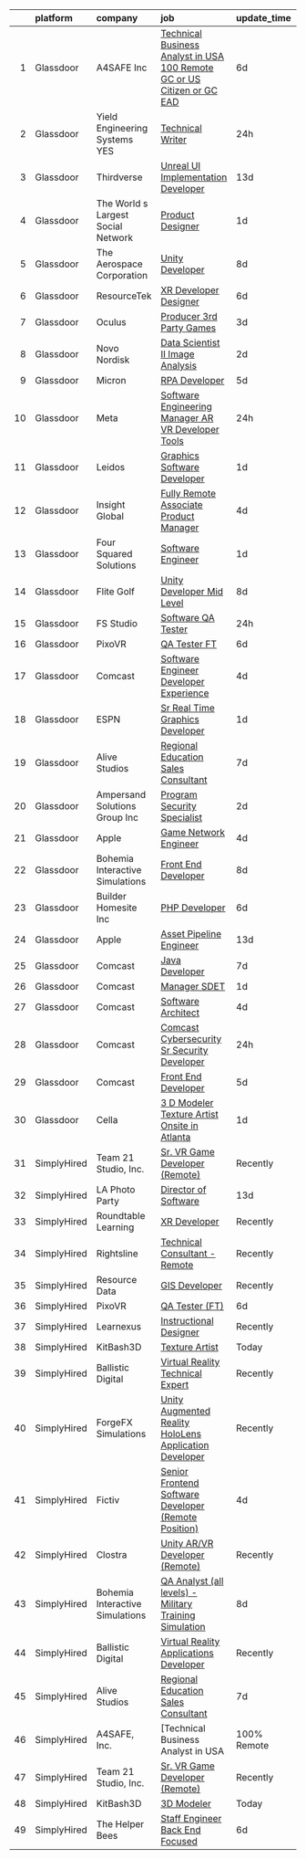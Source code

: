 

|    | platform    | company                            | job                                                                                                                                                                                                                                                                                                                                                                                                                                                                                                                                                                                                                                                                                                                                                                                                                                                                                                                                                                                                                                                                                                                                                                                                                                                                                                                                                                                                                                                                                                                                                                                             | update_time   | location          |
|---:|:------------|:-----------------------------------|:------------------------------------------------------------------------------------------------------------------------------------------------------------------------------------------------------------------------------------------------------------------------------------------------------------------------------------------------------------------------------------------------------------------------------------------------------------------------------------------------------------------------------------------------------------------------------------------------------------------------------------------------------------------------------------------------------------------------------------------------------------------------------------------------------------------------------------------------------------------------------------------------------------------------------------------------------------------------------------------------------------------------------------------------------------------------------------------------------------------------------------------------------------------------------------------------------------------------------------------------------------------------------------------------------------------------------------------------------------------------------------------------------------------------------------------------------------------------------------------------------------------------------------------------------------------------------------------------|:--------------|:------------------|
|  1 | Glassdoor   | A4SAFE  Inc                        | [Technical Business Analyst in USA  100  Remote   GC or US Citizen or GC EAD](https://www.glassdoor.com/partner/jobListing.htm?pos=107&ao=1110586&s=58&guid=000001823e6ba211a7464735bb23bc4c&src=GD_JOB_AD&t=SR&vt=w&ea=1&cs=1_68f7ce62&cb=1658904617907&jobListingId=1008017367804&cpc=FB7E4A1762AE5BEC&jrtk=3-0-1g8v6n8ieklve801-1g8v6n8ivi3ba800-4e729734204b6929--6NYlbfkN0Bzkuy17zoNwKMVjyusHhR7JNYo3SmelKzW8jp1Pa4Tk0S1mKZ-8FqdwqqGS5QzOSmhHWc95M_u__2mHa1wEqPq6uyFGQ2tA70JR41NEDhxdp4vo29-oZjl3DtDidIlmjefDTGDaHjY37ZOjWM5d30Ov0BLUL7i7906JPhEPHnMAkIERW1iyXZ5_1qtk24qwO4gYSyU91cw4wCuq1NZWUU6n7yTApL4v53dQqa38VQTFibPNyKqPR22M52w2VyV2TcNu3uxhpVEm8Z9za5J_PU_wyqwOm-gCrp0jswkfLTxYoTG3TDb0mOFF0D7zHr2aPi78NrLAUAQFfqrcecyo27MyS7jddw1M1ePMH9pUUIieMCKYTnRmgL5fSZGe76w_MtkmaefbBdF2fAdzR-ekoALR6bb5pfO2B4MnDjjn56U2zHnSOvRjaXplfVIUEEGGgZpG5bv9DDKT8zhTdshWyYKNwMRjrcATMzk83FJym5XqyrARqqmQG6amMuOjsUcOi6n0_AxQUkFi4UNZCRdrQvrI1XVFgTZjNb174EBTrsPv1Yxwi4MscV02bqanTEAWqE%3D)                                                                                                                                                                                                                                                                                                                                                                                                                                                                                                                                                                                                            | 6d            | Remote            |
|  2 | Glassdoor   | Yield Engineering Systems  YES     | [Technical Writer](https://www.glassdoor.com/partner/jobListing.htm?pos=109&ao=1110586&s=58&guid=000001823e6ba211a7464735bb23bc4c&src=GD_JOB_AD&t=SR&vt=w&ea=1&cs=1_044dcd7d&cb=1658904617907&jobListingId=1008030892162&cpc=723ADC3DFE402989&jrtk=3-0-1g8v6n8ieklve801-1g8v6n8ivi3ba800-a55e992267a9518d--6NYlbfkN0BVP5m4HQPSNcMee-G5E3rxxejvMUiv_ikgeK7aBOuyzTZqSy5xc_KTWU8kkp9btSujrhf6kI4FvM_sf4oxt4uUtKXaEUx5qiG8Tcr4IQso_Ea3WtytBnAk9nn0wzolXkRm1hFL39UWxkdj03argBEknToSx1QUBEnEBXgE2aV7C553rPMCWqEHP99lE2j5WvFeWeT2OUXvJcO2-atlo7bbbMpnijjp1kCzr2QZk6HpqrzFlnJgN0eOCP7tS_Z9qSqPdbHhVs4PNNSZmO7vR1NxK6zc93BUzD2n_tZtbBmd2V9GCxl7wESLbEz00wtaHGbHyArGl0zGSMIUsgKzqsGF5TMcGlIX2gRQMocwebTZpeRWfZNPUMsSbJ6eB1qwG-Qya-HQq6uGXGuYLcx7cOw8X5c0TZstKrgu02ylqCNwJSKaq4CtpiEZG5nKCI2Nl82uRWa5INfLY8N36otURwEyS1J3FVSlp0jomoroOvuUwmiiMBIwKXKz554Fnl5GqPvwq8B5Ry37cw%3D%3D)                                                                                                                                                                                                                                                                                                                                                                                                                                                                                                                                                                                                                                                                                                                         | 24h           | Valencia, CA      |
|  3 | Glassdoor   | Thirdverse                         | [Unreal UI Implementation Developer](https://www.glassdoor.com/partner/jobListing.htm?pos=124&ao=1136043&s=58&guid=000001823e6ba211a7464735bb23bc4c&src=GD_JOB_AD&t=SR&vt=w&ea=1&cs=1_4f54a7d5&cb=1658904617908&jobListingId=1008003638061&jrtk=3-0-1g8v6n8ieklve801-1g8v6n8ivi3ba800-2670377ed1bb73d7-)                                                                                                                                                                                                                                                                                                                                                                                                                                                                                                                                                                                                                                                                                                                                                                                                                                                                                                                                                                                                                                                                                                                                                                                                                                                                                        | 13d           | Remote            |
|  4 | Glassdoor   | The World s Largest Social Network | [Product Designer](https://www.glassdoor.com/partner/jobListing.htm?pos=119&ao=1110586&s=58&guid=000001823e6ba211a7464735bb23bc4c&src=GD_JOB_AD&t=SR&vt=w&ea=1&cs=1_3a527022&cb=1658904617908&jobListingId=1008029344286&cpc=9908D8D4413DBB8A&jrtk=3-0-1g8v6n8ieklve801-1g8v6n8ivi3ba800-9038949e2b442817--6NYlbfkN0DSgjPPcnEdvoK3uuxfISLALE6pB1FR7YSHOr_tSg5_QGIhoz_2VqUepdcKLBLI_zT0NNf9qMDHy8U3JDrQpA59ZuLrOf4dCOabAlPdJThbn0idJRgoi3nAMvGzuK-IiTumMQNc6q0RpHt-2PUkvL5rFLaB3SvVYMJY5UWoLVAIzs_H03jbNn143n5WzvI_RS-Tki3T8AIUyIoYiL7mLymvwhmfOQtxjHFJGfW9-LYpPzLBFdctzAcoknPU9C0pJEo9qOBx63peroZWQAiKV-JB0uekhqioupAodtx-sXGJVZgZKwz1d83w8dOd16iPCsWjQsSPieHRQwBMu83otI8lbsJR5IFZO441lhCpPpD-go379Sl1YOTyAH9Gye0V5KDJmv5jPpBOmCwR4dYefNYpb22XChbsIwHacbEYob48X6j5onW2GJTxd2cmeSVXQ4YgaCfpLNGZbVg-ZrftBi1OI2BzqyPWpsfAgrs8i1F1_wewYCDurMpbITX9Qp6HAc6Xl1GRUZH9K3_RS9SJeLPA0ex0kUSE9mds-cxkHCOkFYtTNvv4deE2fVl0daUj66y8WqZbdCYY9A%3D%3D)                                                                                                                                                                                                                                                                                                                                                                                                                                                                                                                                                                                                                                                         | 1d            | New York, NY      |
|  5 | Glassdoor   | The Aerospace Corporation          | [Unity Developer](https://www.glassdoor.com/partner/jobListing.htm?pos=125&ao=1136043&s=58&guid=000001823e6ba211a7464735bb23bc4c&src=GD_JOB_AD&t=SR&vt=w&cs=1_bff942ac&cb=1658904617908&jobListingId=1008012132764&jrtk=3-0-1g8v6n8ieklve801-1g8v6n8ivi3ba800-fef2804917813571-)                                                                                                                                                                                                                                                                                                                                                                                                                                                                                                                                                                                                                                                                                                                                                                                                                                                                                                                                                                                                                                                                                                                                                                                                                                                                                                                | 8d            | El Segundo, CA    |
|  6 | Glassdoor   | ResourceTek                        | [XR Developer   Designer](https://www.glassdoor.com/partner/jobListing.htm?pos=101&ao=1110586&s=58&guid=000001823e6ba211a7464735bb23bc4c&src=GD_JOB_AD&t=SR&vt=w&ea=1&cs=1_d7962672&cb=1658904617906&jobListingId=1008017207404&cpc=7F406056C5176881&jrtk=3-0-1g8v6n8ieklve801-1g8v6n8ivi3ba800-f7b3efe525c6617d--6NYlbfkN0DAUWiHVvTL3qSwCPlAGxP_Kyyv6-P4DkM9fZj4wgGgrfYHW_oRckNsoyvUy_uCFBSoPxp1nCH8LBaf6tK3UlHO7AZHdxgfx3jVabpGN4JU3LsS78e-lR5GFvz0e0ny9XHEZaY3p2T9WnEJ045KYs3Qi4TPRhLpGOgsTtw_LxjYSRai9c_yujeOa6BaprmpFwtxC10JSP2enpCME55SmZaN9pL_aLjrF4yNYWOMj36dX3URbMRbL9XNzm7REPTk5JoBSBN_ZM2N6Hy9rJ8fSTzDt1FWa7qSqshSVuSLFwprkpxk2SRlozdiSF8ujXmbsvLcXKsI_drTgxId0SeDC2b8SSzCbWQWdrnKNcm_9Wi9IhTTJz1v2CSypZWzRoPpDltc0BhJQR0ayWIVEZbY069pviuHQDlNBtkm-6xyxkXRrAJgV6r8iPCxzdz5wcOkQ2IuMuWkDyjCOROyL7obWkz-9cKgS_93YrdZqxgsEinxlqs49TjS_C7_RVOyDeoYTrsRJZJreVgVnQ%3D%3D)                                                                                                                                                                                                                                                                                                                                                                                                                                                                                                                                                                                                                                                                                                                  | 6d            | Nashville, TN     |
|  7 | Glassdoor   | Oculus                             | [Producer   3rd Party Games](https://www.glassdoor.com/partner/jobListing.htm?pos=130&ao=1136043&s=58&guid=000001823e6ba211a7464735bb23bc4c&src=GD_JOB_AD&t=SR&vt=w&cs=1_f3e6022d&cb=1658904617908&jobListingId=1008024922266&jrtk=3-0-1g8v6n8ieklve801-1g8v6n8ivi3ba800-ce8d9ada2843abef-)                                                                                                                                                                                                                                                                                                                                                                                                                                                                                                                                                                                                                                                                                                                                                                                                                                                                                                                                                                                                                                                                                                                                                                                                                                                                                                     | 3d            | Burlingame, CA    |
|  8 | Glassdoor   | Novo Nordisk                       | [Data Scientist II   Image Analysis](https://www.glassdoor.com/partner/jobListing.htm?pos=106&ao=1110586&s=58&guid=000001823e6ba211a7464735bb23bc4c&src=GD_JOB_AD&t=SR&vt=w&cs=1_51426ff9&cb=1658904617907&jobListingId=1008025429265&cpc=71532419B2302243&jrtk=3-0-1g8v6n8ieklve801-1g8v6n8ivi3ba800-5f91656e5ecc84ea--6NYlbfkN0CwTb2KBSy5XqLXEHj5_mYBmDWKOk7XTvk_LICJOppi7cB4B2F4ZeEB2sl2BCaugXa4GCU8ZDSFPZW3jrzfv3yv7NCyNho3MSNlTYDjKAxqyFNClr9Q0FcEL5n7F35DIvLjTUgW-vfma-ZByFgcFC6SfSTj09TAHXPnSOhKVW04NNSQ8NKPTwZ0gigd2LaCWrSXHEseVD63_8A8Llo6bUS1bRIea87wuDf_-gDkABbXmHjAusL7uCZ-qGeo3o4b89K9NfxBdbM1vtAqqjMcLH9gtQJqO6vzYgXwblmjl_-_ry0JnQvRNuJGAj9TpIDgUD3oPOgWwx8mSI3Of_lq6H-wdKvkVVL7oKffPC9QD0mX4-RYIbd9yAdeIZS0xnmZhoxDvWt9F2tQhSCcpCkosyKgRCm-DFojGb1JtheF90Be2loRZR4Z3_ZiY27vt_D0c64K7ty7j3jFrZlpPJ09LSnRH8DZNC11LzsGlrqBxgd3mgaJ1fvAHV1-9JVX6oGmvLo99NK0LJ6SLejNf2XJVwkl55ig7p6-46CDQDpa7siKRtrhnlVnltFQBcWRsKXoAlKwsMl6SQKgN7eUN8lGbHoymNRLvQnbBvmkIFIE7gdxJCDInrMzi2cKB0DyGUA8Kj9cmH6KJEj5Y_S2zBPCrAu4rC2iIrZzZqEjZIohuhRZ_mJn_prrpTi8)                                                                                                                                                                                                                                                                                                                                                                                                                                                                                                                                        | 2d            | Lexington, MA     |
|  9 | Glassdoor   | Micron                             | [RPA Developer](https://www.glassdoor.com/partner/jobListing.htm?pos=121&ao=1136043&s=58&guid=000001823e6ba211a7464735bb23bc4c&src=GD_JOB_AD&t=SR&vt=w&cs=1_d9dc796e&cb=1658904617908&jobListingId=1008019764043&jrtk=3-0-1g8v6n8ieklve801-1g8v6n8ivi3ba800-ac6a988d16536d0d-)                                                                                                                                                                                                                                                                                                                                                                                                                                                                                                                                                                                                                                                                                                                                                                                                                                                                                                                                                                                                                                                                                                                                                                                                                                                                                                                  | 5d            | Boise, ID         |
| 10 | Glassdoor   | Meta                               | [Software Engineering Manager  AR VR   Developer Tools](https://www.glassdoor.com/partner/jobListing.htm?pos=129&ao=1136043&s=58&guid=000001823e6ba211a7464735bb23bc4c&src=GD_JOB_AD&t=SR&vt=w&cs=1_01f5c370&cb=1658904617908&jobListingId=1008031636485&jrtk=3-0-1g8v6n8ieklve801-1g8v6n8ivi3ba800-efa4301c47652576-)                                                                                                                                                                                                                                                                                                                                                                                                                                                                                                                                                                                                                                                                                                                                                                                                                                                                                                                                                                                                                                                                                                                                                                                                                                                                          | 24h           | Remote            |
| 11 | Glassdoor   | Leidos                             | [Graphics Software Developer](https://www.glassdoor.com/partner/jobListing.htm?pos=103&ao=1110586&s=58&guid=000001823e6ba211a7464735bb23bc4c&src=GD_JOB_AD&t=SR&vt=w&cs=1_9e117f4b&cb=1658904617906&jobListingId=1008027833913&cpc=9FE5D8D7282D4400&jrtk=3-0-1g8v6n8ieklve801-1g8v6n8ivi3ba800-48feed5ef6027a99--6NYlbfkN0CZUO70VSdYKA8PR3jfrSh5ljhqJhfDt0PzQCMubt8cRihWbmqO_-Ccw6DGinMZCyK9iFGF2m3zQXYSVf3gj5u22JEE2fhBMmrn5Farml-K2TjGaiCGyM5ixBpuQ3sT9Ft9XVUQjS6XlIheo2Etwxsz0_Kx1THjwjCAp6ii9gKe--CJZ8NTA76FI-yRAcOQJDKzzAeM_p7dSfq_6Ka7coaXmrbDJpqd-BH8PP0hvnb_7in9yH8LZ6oSjzs1IgX5O3Kbk_LhLs-QKffHXpPNpKxEf5R5Dz8bLHrN_kBqmndtx8Y2DswpxwnS7Fe8y0NaXLg7y7-vatiCtebzFWSuwyycLLCKpGE5zEKklu2dqkS0v4Q06OhDJ9LPWMju5nDasp1tzdpBlBKuckRUmHPKDGGw-E7WK0X81S1CA7OuPlQwMKXW0tigKGZyTJ5C62CCZDZmKYI-fcfeBogKlo9OztMvQHT13VUIdm80pC9Gy_G1YFnMkIpzY6KBtE1dUEl48GYkSIevXZUuhIYAiwD0lxR1CFCesq3X6IdNBFMXgakrmcmeCmSxNwyozA859nfhQGsblRq2R5XoSOQEy0dQBZZZGBx5ie6erGKxvEpj_Fgr-Om2r_wdpfj4)                                                                                                                                                                                                                                                                                                                                                                                                                                                                                                                                                                                                               | 1d            | Bethesda, MD      |
| 12 | Glassdoor   | Insight Global                     | [Fully Remote Associate Product Manager](https://www.glassdoor.com/partner/jobListing.htm?pos=118&ao=1110586&s=58&guid=000001823e6ba211a7464735bb23bc4c&src=GD_JOB_AD&t=SR&vt=w&ea=1&cs=1_e5a532ac&cb=1658904617908&jobListingId=1008023392156&cpc=8795CF9063CD573D&jrtk=3-0-1g8v6n8ieklve801-1g8v6n8ivi3ba800-7355886ae8b88959--6NYlbfkN0BKkHZu3wF05EeDimN_p6sYpKCMArvwa95YdH7UpkaBCobj99dZAfyuOw_pJhN_7TGQYR325BNPyDYsZBdNgOrXFSvqNRxKerAgAsxKE4CFWWKq_MXcrGD-M52KSz8AN-LdRWXmhADy1WUaQFA0eg_V-8GS9eWJ0Be_s4QnEch14VedCZ4mRCOjVA0jWHIe6T2L4QqC70jiudbRwGzv6JbLwHegZKjofyhy_RDWCuCAMtoOXS8Q2Gexb4Ol5ueuuZOH8ZF1PlC2xiVbFb_r2lqa2T-dOxQtbAp9hb_Dvn-nkckH-_XI0sbHDqE0_cuB_UySJCeroibC55Dq6w4I35KRZQFUSJETdCUQWd63ZFj0Yu-bZxmSgs_8tZKm-nmb20oqy4N_vwgPD7n4q0emB8DxUsxOfjzaNFfnl5Bm15NITZmsHyLeUhjJ8zR05VcPVoxBKaSUrMGS8jvyBPQBfBeiKaGgUjxHbdOOrtoUYKm4Pt2PwkQ5ajCTR0jL_gg_hGEs2op3vRBTXYw14pZbTmjomnri7R-7-WY%3D)                                                                                                                                                                                                                                                                                                                                                                                                                                                                                                                                                                                                                                                                                 | 4d            | Remote            |
| 13 | Glassdoor   | Four Squared Solutions             | [Software Engineer](https://www.glassdoor.com/partner/jobListing.htm?pos=123&ao=1136043&s=58&guid=000001823e6ba211a7464735bb23bc4c&src=GD_JOB_AD&t=SR&vt=w&ea=1&cs=1_f7613267&cb=1658904617908&jobListingId=1008027938994&jrtk=3-0-1g8v6n8ieklve801-1g8v6n8ivi3ba800-9b9524deac8cfb38-)                                                                                                                                                                                                                                                                                                                                                                                                                                                                                                                                                                                                                                                                                                                                                                                                                                                                                                                                                                                                                                                                                                                                                                                                                                                                                                         | 1d            | Orlando, FL       |
| 14 | Glassdoor   | Flite Golf                         | [Unity Developer   Mid Level](https://www.glassdoor.com/partner/jobListing.htm?pos=104&ao=1110586&s=58&guid=000001823e6ba211a7464735bb23bc4c&src=GD_JOB_AD&t=SR&vt=w&ea=1&cs=1_c2550a5e&cb=1658904617906&jobListingId=1008012200941&cpc=6945AE2F4B03E059&jrtk=3-0-1g8v6n8ieklve801-1g8v6n8ivi3ba800-2ed91eb2bff1af8a--6NYlbfkN0D_KRozbKJx95I3LRYgbj09bqBDFeyQG4s8tCOB31p2DFF3XWjUbq1KyFIz2p5qTCcJE-tfDGeItgF3YqsHxqmWmv_fe83BmlIU0WgDu5uJxBbYiuDddGZhBDpUzgYV_vmtzXvB08EMIDWI2OXG29cWyCnCkApuGpnUrcgpkVhp-EePomp4q814zikpbXCgdd3Yt6Lq1kphwh9jwqQCTKKB0coG-o1S26hn6AK51W3_DO_hFMaXqN6EhsaB6iHhRiwGI7uRO-omid8YMiFl7XsEFdfVPiGRswdm5YFdDb95lyqyyX2ER-IZa-lRi5LV3F_t9pUhc8zHx-LY9nU4_pvOuu--YAHIwCsExWCKf58i7QAWpqVO3LPmQz05F-_wMO6cXgxa-FacUULacVURAf5B5YJ-1_k0wV5k6h5asMF0UbePz3havsUW7IU4WdhFO3HKb7nqZbvOOr799Xbe7ay1n2MQspBZ_Wr8y4TpxPhrVFevqVbka1FhCbtlTWBnSIw3LTVVgp0Zcg%3D%3D)                                                                                                                                                                                                                                                                                                                                                                                                                                                                                                                                                                                                                                                                                                              | 8d            | Dallas, TX        |
| 15 | Glassdoor   | FS Studio                          | [Software QA Tester](https://www.glassdoor.com/partner/jobListing.htm?pos=122&ao=1136043&s=58&guid=000001823e6ba211a7464735bb23bc4c&src=GD_JOB_AD&t=SR&vt=w&cs=1_c886539c&cb=1658904617908&jobListingId=1008032260231&jrtk=3-0-1g8v6n8ieklve801-1g8v6n8ivi3ba800-6b42f56fa9a2d565-)                                                                                                                                                                                                                                                                                                                                                                                                                                                                                                                                                                                                                                                                                                                                                                                                                                                                                                                                                                                                                                                                                                                                                                                                                                                                                                             | 24h           | Remote            |
| 16 | Glassdoor   | PixoVR                             | [QA Tester  FT ](https://www.glassdoor.com/partner/jobListing.htm?pos=128&ao=1136043&s=58&guid=000001823e6ba211a7464735bb23bc4c&src=GD_JOB_AD&t=SR&vt=w&ea=1&cs=1_8dc5045a&cb=1658904617908&jobListingId=1008017269943&jrtk=3-0-1g8v6n8ieklve801-1g8v6n8ivi3ba800-5dcf3cc7dc0a290a-)                                                                                                                                                                                                                                                                                                                                                                                                                                                                                                                                                                                                                                                                                                                                                                                                                                                                                                                                                                                                                                                                                                                                                                                                                                                                                                            | 6d            | Remote            |
| 17 | Glassdoor   | Comcast                            | [Software Engineer  Developer Experience](https://www.glassdoor.com/partner/jobListing.htm?pos=110&ao=1110586&s=58&guid=000001823e6ba211a7464735bb23bc4c&src=GD_JOB_AD&t=SR&vt=w&cs=1_a71b31ff&cb=1658904617907&jobListingId=1008023759915&cpc=9C938E8DE9AD6C02&jrtk=3-0-1g8v6n8ieklve801-1g8v6n8ivi3ba800-3013c8a9f8c713ba--6NYlbfkN0Cj-KmZPsf9w80C8b1WzNVrlanjD2SXJjxuCbUWHsXPZlTAgGmdtIUzoKTi6fK6WvbHB9JW7aa5SmCmiECHI8q_bJIYXmStdBQAI3nupbhNBBQsitxUtLp0FPxIdZZocWDjm2TAIRb2CH07RnKtHPeSmIDV19LM-qS_ys6swUh7Lo-jDsH5D4xA8tGcE_lrEencusaJi8yIPyKk6kK1WhhVdjGp0hmxDSJHniKlszfGIX8ZstIVhAo-D9JEdssPD6DxgUJ1fr6oSKDghj1qgCG8r3rGKErpE0EHfMccfstQwz3oQsM9UW2dMVDaCGyYK7n6wetwVwGkTGSQG8BApLovmO7Hr3-VcpSU5AUG9PfFtTjScX-zjAJoSd3vgDY9fVz5Yz3NSPQUptTydIi7svw5YX3KdbyPJdQ3kO63s_F2utTOpJgtV7j7r_Kqq8dfHJ_31g8E6ISwT8CW8Q-Px_Shy_KtevQvcd6XkHY1RgtKmS3m6JXxOEmTTs7G8Ag70FsZuBWsFgmmWHDtZVH-txtxjR8GE6ADKjoDWCeZFJKHClZ_4UmTN1y-1wMZV_sYasX-_rUPe5kR9eLGdZSzAdOsX7AYu0MwIsB_vSlNIIb-0KCFnMgOjP-O_juWcAw7jUEkqnGGOWfDCAQ6TMLgMVsi-Yf6lkH8Je573zKGimK1WcdWt6nS3i4_Knlx1YRbfRIPQQbwqlGxKcdGaBEchDhmmn4gPxIhnIDYUZicIg_4p5LyRE4ew73LHclydhrTV_xKdtrD1ruDYBXlt0sbqfVm3pL3LWGNSMT1WLw4PsWhRnIwgJb8s87lEzEtqLHSMjLP34jVBcKGpyWtrpRp3yQ49zMBkBCBgeur44T5wUkf6piE7Rd44zPKwiF9mZzQBD0jhdktfcxqPihVSUK7gn3wbs1bSUYDBYFpLi517oOMHn8WtrAFa_n8RE-zq_KnK4q48ke3dqXsjFQ6vhDpotiYfxbkvUzKoc18EIOZsHRwN7Gzln7-XR6FkKUutTFI8mNGU6OrnNO7p78g-J2UNomOI8EpZ_Dv-tvgdQDeh6_NwUnipMgfnEfbgKurblvuXqjsssNYzxKPrjE9DUfWIs_KHmQm3j0PoO6Bt6D_ZglsMK_1ufugfxC2DgmFVNYRJh8FUgpviD5e2hkjJDcXljjkrqYDkLsh3lU%3D)                     | 4d            | Philadelphia, PA  |
| 18 | Glassdoor   | ESPN                               | [Sr  Real Time Graphics Developer](https://www.glassdoor.com/partner/jobListing.htm?pos=105&ao=1110586&s=58&guid=000001823e6ba211a7464735bb23bc4c&src=GD_JOB_AD&t=SR&vt=w&cs=1_7776d729&cb=1658904617906&jobListingId=1008027271094&cpc=AA718BBA0476CE1A&jrtk=3-0-1g8v6n8ieklve801-1g8v6n8ivi3ba800-33ee9033fe6b9526--6NYlbfkN0DAFTyt7pbDCC2JPO79CSdi1dIb81yjczP5qsKcZIxgiYm3-7g-689Ur9xqU8QiYHUG3ivQ7RhdqjDryKMHbcAlW7GchlM_3KD4RsxdB2uITc4R5X5S5HC9zPOcolif26P6aIh50vf_xuol2WlEcyJdPbf_yeldLlZgFVX_gBTYBvmzpdumw0AVvpRuIzd-qZxJB6zFadqam3caNHUzscbsZKFpZWVCq7NofgaKnUlIx-9OGaRGrffuBbQ4U7wlV-hau8H2TIxJuvloMVLA4lBUCYoFxZsCDFcMYv0RTYFnEBEOnnqwQNWVdGuIiFQq1ahSTwAPenMMl9lCafoJixB2qFKZdRaEZ44wS_gjsS6YE1R5sy6BZDN2TY6lzA1do2P31HWNd_9iiKVXrgMfEF5VvNr_WTwxbGneHEq_4chd8813vH4K0C9C-wVHHAEG-ek%3D)                                                                                                                                                                                                                                                                                                                                                                                                                                                                                                                                                                                                                                                                                                                                                                                            | 1d            | Bristol, CT       |
| 19 | Glassdoor   | Alive Studios                      | [Regional Education Sales Consultant](https://www.glassdoor.com/partner/jobListing.htm?pos=120&ao=1136043&s=58&guid=000001823e6ba211a7464735bb23bc4c&src=GD_JOB_AD&t=SR&vt=w&ea=1&cs=1_fad57314&cb=1658904617908&jobListingId=1008014588070&jrtk=3-0-1g8v6n8ieklve801-1g8v6n8ivi3ba800-2b23c486076bb8f5-)                                                                                                                                                                                                                                                                                                                                                                                                                                                                                                                                                                                                                                                                                                                                                                                                                                                                                                                                                                                                                                                                                                                                                                                                                                                                                       | 7d            | Remote            |
| 20 | Glassdoor   | Ampersand Solutions Group  Inc     | [Program Security Specialist](https://www.glassdoor.com/partner/jobListing.htm?pos=114&ao=1110586&s=58&guid=000001823e6ba211a7464735bb23bc4c&src=GD_JOB_AD&t=SR&vt=w&ea=1&cs=1_0c4bf4e6&cb=1658904617908&jobListingId=1008026062914&cpc=45DC3EB807283E85&jrtk=3-0-1g8v6n8ieklve801-1g8v6n8ivi3ba800-d4718f0623289978--6NYlbfkN0Bo_CM2a8GgFIiw_-9fb5ug3xmG_MFCzpxBl7ntROtVZVdEVkOeNu6__X5cGFXJE_rCaLp5WPcY2xxDkWyBHeshMhxXZCrbE5N1xRwSWDyNYPVFhKtY8tgaJURNJbqVJUerH7MlQbtsRDyAvxg-_WmqVvjZJUD7TmQZRmZ3NTkh2j2UmuzLj6Z-Spc8gHZqh-_hnmAEGNCwidhUux2jFaaWUNfPej2sIMqvOWpIALppHk2EiBENgIiPH6n8d4aseM_gETPjtBFXn7N2Is526lQFVN6hkJFMGxxOjKAnJm-tJA7wkmhlS93SvSyzFBlNZfPDnoYBfpsY_vpi4J3E7lUCcSQ8tFiL0447v58c7JTFiucHZ1mKIwQTL_Mq5KAQdJHNdByanqvqIU7YjyXII9tcxC8npSuiIjJ9w3dyE5aMigsgprd8CbOpP8MD8ZBes9DEz3eiFEgzhYY08THNKZA2JBo7mPGInveg-T3Bl7LdxBX8MQ6tHrvdPgLV95R_bHsbafblP5t3fQ%3D%3D)                                                                                                                                                                                                                                                                                                                                                                                                                                                                                                                                                                                                                                                                                                              | 2d            | United States     |
| 21 | Glassdoor   | Apple                              | [Game Network Engineer](https://www.glassdoor.com/partner/jobListing.htm?pos=115&ao=1110586&s=58&guid=000001823e6ba211a7464735bb23bc4c&src=GD_JOB_AD&t=SR&vt=w&cs=1_61ab119c&cb=1658904617908&jobListingId=1008022113456&cpc=3BA4CE39D5B5DEF5&jrtk=3-0-1g8v6n8ieklve801-1g8v6n8ivi3ba800-b80c7f8b33b4ac50--6NYlbfkN0BvKrLyj5gPmtZO9T8euul8TCxuuKNOtzRJOomxnwSEodTz2Bc-sPZl29JElYHfcoQU6IqpX7oKbS2Adnmfb_-JQoUQ9nI8MKcHeT53DBgsJA0Bx6spjde649WbZGqSd97PL0ZKLmQdrmYKLls37YbgRtyrgox1J6C_j09Uy9pOZOL185HSv1dCelEZrZjvywkEMQoyfVqAoOx2p4SapOkpQkSWaHbwEu0PMTt4Mk31naMQ_8nPRudzuxLWPRWzZHgum7xEUjhyrCDL6xwoVEg9Nq054g8jCA3oaoMMzyA2Ay63xZ79Iw9Jn6shbpv31JUpZP-axE1I-36u4jSghCiPnXrRK4ffjzJo-JoWkTrmm3m7sh_O_M_Gv9qjasz49DXqaRUfQJyf_adJAAIoNnpcmofoRnKlbnCpw2z3LBX66bq0kOaFEydUxHtNtgOj2_cg4yGMslCscR-C-EOGUvR8ImE73o3cPFp__YvdDe-72mz_JWVylCPZHNfGS62siY-55eYrjB19NKE_nflaX3omNMEeDSq7hmoFxwzTwviC1ltyc48l6g5aE7Gb7Ipp1Y8cf5f-NFs85B8HHqBBdCcN_6z-CW1jLnePaK2UTk9e_hRxgr8QlVvujKLNgRugpsxFdWaskJbbxHqVVitZRJSZIjTGQQAkBdgH9M6dLCZ6DSquq3uYkBfTpxMCLndu9-hLTb4RanBYiql3_HYC1TobGCORfgt98pRmjB-_-KTUwzISrAQ2q0-ncTu_je5izs8EmsXuzrVLDHPMTzfgrZy5sVnZa16O-qoj5H5wv_KCoLhjIqip8-eW8kpJyP6t5LzRukshB3i5TAuBFOsfh6XrOi_OZTX4u4E-iU4DORkDRXRWKQUxwMdlAOLsgn_QckVtd5KpUBx2BgbzNelWWwdC_n2yWn0wZXZK9OF4fMiX7pqGZ5x_oSD1GYaDoLgb53kfXXQpSwu-Rg%3D%3D)                                                                                                                                                                                                                                                         | 4d            | Culver City, CA   |
| 22 | Glassdoor   | Bohemia Interactive Simulations    | [Front End Developer](https://www.glassdoor.com/partner/jobListing.htm?pos=126&ao=1136043&s=58&guid=000001823e6ba211a7464735bb23bc4c&src=GD_JOB_AD&t=SR&vt=w&ea=1&cs=1_cfeb0cbe&cb=1658904617908&jobListingId=1008012481736&jrtk=3-0-1g8v6n8ieklve801-1g8v6n8ivi3ba800-106510f9c6855acd-)                                                                                                                                                                                                                                                                                                                                                                                                                                                                                                                                                                                                                                                                                                                                                                                                                                                                                                                                                                                                                                                                                                                                                                                                                                                                                                       | 8d            | Pittsburgh, PA    |
| 23 | Glassdoor   | Builder Homesite  Inc              | [PHP Developer](https://www.glassdoor.com/partner/jobListing.htm?pos=127&ao=1136043&s=58&guid=000001823e6ba211a7464735bb23bc4c&src=GD_JOB_AD&t=SR&vt=w&ea=1&cs=1_6cbd6c5a&cb=1658904617908&jobListingId=1008018525542&jrtk=3-0-1g8v6n8ieklve801-1g8v6n8ivi3ba800-cf5cd4fd7054aa92-)                                                                                                                                                                                                                                                                                                                                                                                                                                                                                                                                                                                                                                                                                                                                                                                                                                                                                                                                                                                                                                                                                                                                                                                                                                                                                                             | 6d            | Albuquerque, NM   |
| 24 | Glassdoor   | Apple                              | [Asset Pipeline Engineer](https://www.glassdoor.com/partner/jobListing.htm?pos=117&ao=1110586&s=58&guid=000001823e6ba211a7464735bb23bc4c&src=GD_JOB_AD&t=SR&vt=w&cs=1_5f73356c&cb=1658904617908&jobListingId=1008004162533&cpc=8795CF9063CD573D&jrtk=3-0-1g8v6n8ieklve801-1g8v6n8ivi3ba800-9798daa2e282cec1--6NYlbfkN0BvKrLyj5gPmtZO9T8euul8TCxuuKNOtzRJOomxnwSEodTz2Bc-sPZlbtkML8D-m4prOH3i67mH9X5k1VXnxBL_Mt19y1o4se6iputKxUUMekntSO6k-JQT0_GFQRfeb6R7JdLahkC5efiTC97RnJt-2q91NhJcb1TH8Fu02Sj-Y3k2_14FIIf-DUsWjv7zugpcfTGGr5vDTkpjfNDth34kZm-FW1kEA7TjhDYKXPmQ3ysHxM3ZmBezxHEBRHP_NmXlx8Mdj7XP0wP-O-gn7b5ktrtzvD9gbjmJkctg27-L-aK4RBEJWllKTb6yllwfta-8hG97UuuTG0R05aXYqistK6pbov4JecFqTSnXC4L96KVnBhf5I1T7RNyZNf2yzLNPeXUipBFqMV6zg_GW0AcG5tpFFV8LhCXMlTJVNvYVdgzQL-WAtAZxjgS9zt7OtmwvuiGLhJu5sMEe6hUNSZIfYKRtAFSGkKqRaQSOBYokhiU8jDfIvfJ_DaduT-mdUFz_fqoB82NzxyITXzRVTot_oNFf-s91T0msuM1g4kL4_ShsxbTFaq23a3FVju84Zv3Oaku7UmANO7sEwTz1DSJOzpcb4b8aD-e3i_2cJHUnMPbWdtdjvXVCCBPFDJyFIY4Qrse37WMheNcjOoayTlti21vd16qAiBiRb5hTvCHAcYDtoggloDlS33NS-swEyL4vrUyPGuCWDNy4YWI_vIsxbxWOlYx7rixJYYdTD5w4Vi5o3bpNgWbENQDeiuWlDtVGHJR4EtDzONlGZ-MVeHc2pYKUv1xT1dQ0HFg6fkn5nPllwVnYLQZhnjSPwc1L-GuXN4l5V_qmftrAM1rqp-8bG6u37NM4J0CMVMJSVEl_8wR1Mv5-PLvF5cRpLyv_sKDDNlxUaG2kJtUw9am_swJR_A0VuhjFQRVwOgjwh1o8lamt50NpvMptZC6Q8NyrOxZmCsB_avM6_A%3D%3D)                                                                                                                                                                                                                                                       | 13d           | Boulder, CO       |
| 25 | Glassdoor   | Comcast                            | [Java Developer](https://www.glassdoor.com/partner/jobListing.htm?pos=113&ao=1110586&s=58&guid=000001823e6ba211a7464735bb23bc4c&src=GD_JOB_AD&t=SR&vt=w&cs=1_f1d45d62&cb=1658904617907&jobListingId=1008014255795&cpc=EA19F5B90D514204&jrtk=3-0-1g8v6n8ieklve801-1g8v6n8ivi3ba800-00a9821c85f27c10--6NYlbfkN0Cj-KmZPsf9w80C8b1WzNVrlanjD2SXJjxuCbUWHsXPZlTAgGmdtIUzoKTi6fK6WvYAscvEardiSsIE1jg_4o_kreFqedrrJfzQQKLu1nUF5uy6LHy9oilJcNqpyJJv2jnuh73WCp3_OVALwbkj5CiPIRGv8Zxw8TMS-PMkjZUxqhNsALLSgOicTjjBznvmTk63-KNzJ0E6-ItibF82xV3Djg8UKwuRSE-2sEN3tMAWRlVh032fe8S0NByOrhKfhfaQT23dRGXERYsFQm4esMVqudGvwgDWggiw6I_nikxIz7E72ByLZq1_UcxXQR_1dxinDjlJAOxd5uVyChUIMZoePyTQ80e06hWaEjh2r0eCMomrC05kesxS7I3EkcZq9n7ylcfjZbR2L61wFhILUKhMbhNf8wio5yWE1G5bt1SjvvHIplpiruKE4_b0nhGU76rp8vhjjnlB69zJpOBK1IcWBmfOMSNvGajvLKnLq0E6fbvEud_ICwcgvWo1R-JSm_SHMfdx-U-X8wZiqXTiRbRqNjEms-09j0tk-kKpIXJe23hd9oUqahuVTykoogct_LxB_FB8KwDBJlRiER49Be0tv6vsw0i8YrfWZDXZnUQb53Vmgp0i3tVEPooEmCpLpbSdBHEptqupj8sB3w7vRU-DdrCq3y-Ly6YvXenu0mNwqzWrjUaZ_RtTlMLw169Qvx2s-YPgmqoORoWpv4cAwaWgxewwtr1xqnOFxRumENISVBD4pjwZY33Ep_xs7yWeqZdwCUgAfX75MWMt45zQdKkeEyigSe1fb7c3yq2yowhEh3ebiX5DjhXtqtB3EAmwdNX0mDb29HMFVxvdzRzm5febQ3tyUNTXYYrp0Z9jCNG0M-LSpTlQXzSlOtbGZxWd39AkMtVzACx6LDeBOzC5MSaTP0hhbqRBwpOmkaqThM_oM4oY4bJcG3EVexkU38XQJC7axr7Ox06Ag94xxfS9cOp18eOZ_LsHM7L0bvJ_6JH7zKcX5K8GcauEvZnMbF9ceaOovuKNKjQeRSSsXJZ_jNtz9SIXW4EW9nFKrR9qsG8sLn-iR_4_vJjFfxdt4lXGXbN3bYEXy_cmhHnbqC3bM4T8pQJkyjpoiYENDpyzs_dkjg%3D%3D)                                                                                                | 7d            | Philadelphia, PA  |
| 26 | Glassdoor   | Comcast                            | [Manager  SDET](https://www.glassdoor.com/partner/jobListing.htm?pos=111&ao=1110586&s=58&guid=000001823e6ba211a7464735bb23bc4c&src=GD_JOB_AD&t=SR&vt=w&cs=1_4b692a92&cb=1658904617907&jobListingId=1008028915334&cpc=03F67E1B243A1AE3&jrtk=3-0-1g8v6n8ieklve801-1g8v6n8ivi3ba800-66c38f81576caa9a--6NYlbfkN0Cj-KmZPsf9w80C8b1WzNVrlanjD2SXJjxuCbUWHsXPZlTAgGmdtIUzoKTi6fK6WvZtRKPEZyGM9HHh0NZu6Wjmoigq0RTi8h-yvSIDnu4XZB2lpfxcIKE4Au982DOezrRf4phXtEuAmlnepyhdyhFEMJ7KjJy45XWJY1Z-5laM3XNuTE3elqPVVEby_N7Oep2qy0EsUciQOL_OxpKsZyKfHl-nNyOJnuumQsZjuYn1f--PZaoAdzc0nBPMO1IQA93u9udGc7Fj0AaaxPDWdSl4NKa0unLFn2iNkyGLWC2gTrhTBdwcrzACe86dgPoD7iZuEZrFwLAP6US5UNJGTYMGBbObAFyvt0OKZ4x0A1Z33aFU-6ZedxKpQ54YdWC96Sohd9R44wDSZ1R5IR7BG6St7DXctiOGmdIaqTU8_f_nBCDztDSCH4pPx3WtG37SWRq66LdOm0CYSnqv9gdFWJgaPDpqSNR1ORz06nZrSBWteyep1TWatow0pSM8wkQoX5pHDPvyh6OOT0N2K-wF6yEFIAm0Wndboz8HzPdYmy0VbrMYibCVGI3w74Rvd40bsrmFR8IR3gIvwbGAQvSAPM57DAtaYVAHd1L9NiPArKmN1c7Btboi6giiTCD3pX8WE5SKsFHo_l9Vi2flRHbBOm3g2xIfIXELsXgueawRHsHJdU1cMh_pFQgJcVwBQRZ-Fvsj0UC5Q-ODn7HgcNhfNkH04R9qR1vpF422B51_S9454W3x-xLiMLElXtYvB8df0f4O85W3wgMsns853Aj-9irvGaeVE1aASauUN1TAnorlKXr3sAIMztfVE9y6kglsFQRoSrai0HderYokQbiTuOg8jKUJUWEphZH0_A6rq9mdcaFWuBXehRJ0YDGhwITvSsV4Ine79FAM-87KazD2PRl__4NTflVU86705den05L_oxot-havDTjet1SxAOHIdH9hXdzRCuyzjVWuAg-GqnMgLYN0KQAGy4uJX0K3RM-U1pmoqbig62WtWZoz0Bhq8r1Fu90TEzgSDWtOo9P6dCmgpMn5jwUkvJFdicB4U9YBYsUKS3Eg4LxdJui1V7T3cf-C1A_p6TXqa32zx2SqmuQ1o-WfPk8LtvRlWZIxAvzn0A%3D%3D)                                                                                                 | 1d            | Philadelphia, PA  |
| 27 | Glassdoor   | Comcast                            | [Software Architect](https://www.glassdoor.com/partner/jobListing.htm?pos=112&ao=1110586&s=58&guid=000001823e6ba211a7464735bb23bc4c&src=GD_JOB_AD&t=SR&vt=w&cs=1_7b9a46b3&cb=1658904617907&jobListingId=1008023759679&cpc=82ABD2B5CEB98952&jrtk=3-0-1g8v6n8ieklve801-1g8v6n8ivi3ba800-d25299403bbe1a59--6NYlbfkN0Cj-KmZPsf9w80C8b1WzNVrlanjD2SXJjxuCbUWHsXPZlTAgGmdtIUzoKTi6fK6WvbHB9JW7aa5SovM8wVy5oVeumtW6ccK0wxYHPCSKs4KvUDwKqOKMN47AE7oj1X1laNSVUiCoLLqkzskSyB_74Ap-_QjSC4evkXVaHuFvhsgZf9v-uHW80GpWpNHDoQlK8TMurjkCT3o8GnouOyKTMezHfpziBdhgz3zyTMQaBUVXB8BXw3dFNtmEirUesMWAwnUljgIWB9dketrJ9ioS7eXpSITSN46SWD3oerfRPOF09-aezQ97sodUuPR1vR1iEd0pNyjDL0kUKCd0ZsIxPzELCgAqLpw9TK3QkFRyrQEaVUr6J28eI2LJII2GHdUXMiikw0zzXqyTGMN7PW4gUr46buP3_e14uSnpd_cPEZd8kCjTMvmPwc1huyHrNJUmqf_ITNE_6gW6FtIseO4uzsB7PcAU1d-LIdSJJ64uZsjBE1nvSGz_r3UwBlthbfKstR2iqO7-W6aX7jEkTW95chAYD6HVm1fA_2c1FV5Qok9bFBUb79t7ZmKcUfDZlhqlW1BfXbFu3PQfDFo4u_b60Zrpmve2bBWdkQvSpPCxYgVN7YnnYAil9qqM8DMhXDUFzHFJoq9w7ecsYe-Fx62C7zeLUOeyroDgMwbU4GBkT28xdEBoL-OOYwSXOpU8vprWizXW2KUaCXOV2F_HWzw_2yOWBaG7gqqmgnD0aMiIxjFN5ha5rU0RQZBUAJgQNjM4trRgIp3a3lylzPQhEzf8UM3DgIp3vcJr0DDATGrKhU6W52fDfYQBbtsVAINit3vR-rHKj1r2mwTWnDPouQx5DIukElUwzgk2YJ6Mg0nvdJKS-Vq86e76f_9UEqqhvSElMwpPfroHz2bwZl636cvXlHyruj06pO7avi-Q1jwMMldd65mQm0jWlXgysqpNOIZFAr7cJnmKKKLuUjrAk75-6T_gPU70G0Uni5RsjuQIX802jeJzqk9rxtCHRWaV47xHe2jwstKSASOCYzz_0cGqK6LQD45shdwN1RPXq1NgViiHKTVjxTAi3kuW4ZFYPs1YyUezfSHUh6sGzRMPSUknci83J_xGXRTRSaItaCydIueoQ%3D%3D)                                                                                            | 4d            | Philadelphia, PA  |
| 28 | Glassdoor   | Comcast                            | [Comcast Cybersecurity  Sr  Security Developer](https://www.glassdoor.com/partner/jobListing.htm?pos=108&ao=1110586&s=58&guid=000001823e6ba211a7464735bb23bc4c&src=GD_JOB_AD&t=SR&vt=w&cs=1_4c0577b9&cb=1658904617907&jobListingId=1008031674716&cpc=DF7064BA3070673B&jrtk=3-0-1g8v6n8ieklve801-1g8v6n8ivi3ba800-45e1b641b5517cfb--6NYlbfkN0Cj-KmZPsf9w80C8b1WzNVrlanjD2SXJjxuCbUWHsXPZlTAgGmdtIUzoKTi6fK6Wvb8V7TosxIONFOEghrrCDI_5cjdiGv7LppJkQQNyWmgnZMAWUeSDkThwta_ZmvF1E9K6L2HjzjIdPT-ASr-ca0sLhhSpE1EKjgpXY4VJF7-Q1BQWpXwRLobpfS5p4B2RhhS7i2xZ0Ffw7GV_8yzxRj3pXgbK22W76OEs9E0nWY5ZN0_l_YB6TJNWqUe0WxDhFgsQ2EYIzTFVaMKmGy29LMTo6ijWE475EhPS8V1s1lJ9dQ9Am3p0AjprLoUtEK-8sns3GH1GYGxAZtCwZAKG3sVO8ClbDGZpJMjN-GTym_EYXgULdViqFxz7yhhXCdmnny7mjZM1R7cKNhqB4RlJCZqNb0TlDL5xWpn4FcZsmzkNCBB2gedTWljq_0byL-nFtV5R9lty2hdoRkToEr9O845hLA2HUC9CPIzl5zO9ZUhKmj6hRK7SV5uB4Qp8wxPqBnpOX_AlYuJFJrEuZquoYgtIlJde51hc3_1CRYauDgmw4N3EXn2mXajK60pSKhuls3VCzgQF-0fuR6JW-t1ikv1eXC6hKx4K-9Ag_7p8i7flpvD0WzmxDCbHMFVmHwEjKFupaCZPtMxPJ6O0DKJIrTZLn7vyyC7_WgbFfSiPK5dIT2Ifd-7R0mpvZktgfRpfNOfYof5V_UgDcDzh-Yf1t4Pnl3Im_hmc2PX0_1nUC-Ah7d20f-RJWzqGV2zx1uu7gqZzwBMBgZ54IncXcD4BUqQOdiXoQrZ-0Ybl8U08gzFkmM0dUp7EBHqqykhJMeCma8OSlX33P-47Bd1wE0ESa538krT6kfZ1uHXI6r4acd7e-yAEUxA-qB0ZoT7_KLq52BLgSs6vuCoWwobIkP1kRwrG7q5GEQd2kA9EnVNTalmRtHitorrLgH1uVDwx1a90XNZEX1FLiMnGf1s3qvLBP_LkS54zCKPwajaS-1Djs2DpB6-qDYYAJjZD5VotjHdJz1vPiS3T-axneNMLADt4rVk5ZO2f8OKM_uJb0eC8iJ3qZKdZYj3bsAKiwS_7fuprnBbg2WfuQSw7dS1zjNVyiH5F9I9XWkKtUfj73QYKZ0xRrUdE6PgFaWOsYJfi1Uh4BC3hGvdKNYO8U4EXuCXzv00jBxz_R0C2wJlQ2qkWbMd2Q%3D%3D) | 24h           | Philadelphia, PA  |
| 29 | Glassdoor   | Comcast                            | [Front End Developer](https://www.glassdoor.com/partner/jobListing.htm?pos=102&ao=1110586&s=58&guid=000001823e6ba211a7464735bb23bc4c&src=GD_JOB_AD&t=SR&vt=w&cs=1_0db28e51&cb=1658904617905&jobListingId=1008021147021&cpc=D99DB9A39DE67464&jrtk=3-0-1g8v6n8ieklve801-1g8v6n8ivi3ba800-a67970093ed42cf6--6NYlbfkN0Cj-KmZPsf9w80C8b1WzNVrlanjD2SXJjxuCbUWHsXPZlTAgGmdtIUzoKTi6fK6Wvbkrdpbd2C0H43IzCI6_QohzRn4p3_uIekYH9RzZrBYhIc9KC5j6DSAsk5C8NpgtPWmZhXRKBiKip_OQVzIdZrULOMJWClSr8at_lKYF7x_EzamZ6eZ6ECaJn3zqd2ziJaWD6KYfFZxIN9ReWPi39wPVHwnOVOLlf6W0_WhpqfG7RLOJkS3ikf5rQUeqJ4Vjc5fIH-d8rvAXEX4hAW48W6SVnLeMes7P7WbXHZaBpRurD9SDcyRtYc0a2-eBL04gxB8OpEc1NnL_BB0NN0euEuWWEwEj16W9bS4cD_lbiG9aKkBFA8JK0EUMfHjyqX5vv-5e-MCJjjUPtBd_XBcwm4bL5XQ76MKqRgoyce7JI_b47tyo6UOaz4wHfI_niHN6AvLzBQhZCVEyop1cmnaYwHXtM2HNXeUhlmfbPBrAl75FFSVoV47U03DNuT0rg8R5wLz9vsKo6mJAcaGFkSrnbSYWXw_at7qrryui0tQZ_6CaW3Q8sSnDwaH-UlDNxQOZlhs-i6R_Kzd8gIwTfGX17Wnk2ilYL44hqfyjftIHOZRlgngLHvbAJJJEKrpunizitB63jlOtSzeIOIhZDf5MituB9ob9Ev-NhsRHosgAOiX7Y8OqWHN4y9T8IoCFoPAc1RlZJAXyZndOeMvN2bFELp2RFWztnoyVqGkG8yRDoKt-I1MvUfFzvKSo6pQSWGGLKAYb195y90MrkuUjRJqwB1jkE4cCMKImiWoaHlBaVrAlngwBtL0I2HPUENTqj-N2xcfVBvci9P1zaBYCzav_d7FjYY5m-lp4nMXt9onvXnyaaq_m87OxrCumnMRTxnDRqyimfpfnEm93a6iyrN54ssCRqJTfkR4DDAlbD7rhd2W2PJdjCTiiHcmmG1OdHYUNCk5f1lYZi2v6Dk-lziWpVNvppT7cqo7uK-bwJwsQCTKAAN6WrnqgSRI-PoU0eFd4GVEqgcgryHTrryndMzlFiwB_UYW9r13ENng2dUe36HZgn2BofHO1BvnXSMVA8Zrhq7SXiLR_u1PiNI3I8Rr5aHbVflxjeEpb5XMR3uectgM4QxCcxa_wGVo)                                                                                       | 5d            | Philadelphia, PA  |
| 30 | Glassdoor   | Cella                              | [3 D Modeler  Texture Artist  Onsite in Atlanta ](https://www.glassdoor.com/partner/jobListing.htm?pos=116&ao=1110586&s=58&guid=000001823e6ba211a7464735bb23bc4c&src=GD_JOB_AD&t=SR&vt=w&cs=1_746517de&cb=1658904617908&jobListingId=1008029571553&cpc=F583A5AE0DDDFE3A&jrtk=3-0-1g8v6n8ieklve801-1g8v6n8ivi3ba800-db9775ff0bc9bf21--6NYlbfkN0ABL5jwqrJX8j4-zsE1pdctockIOMh3bUiDojLxDHSgfnyfdrl215GIT9Vdrv6w9Uk_IoWJzk3dKH-Wpn_jhGqCtaMSphKOsRRbo7PTvjgylEW25WRJ7-WqbcWRJRkyyCPF9v6KKRjG7a0RqZMMYXQPoQld3vUPIVJ_xypzJZpwLAinwiBjrrTFJWouq7w1dLho4XlcrNbXQPdKBCrxj5yGRgSp8j0A0lUZFa6xlh3Av5YkB-0WUereghcKve4rACnx8jh_6c5fF1YPVIy0Thagy8ZO9sGQZFdbg2AKxnH3vkaTzYVj01Xn5p3jOB_k29B7G7VFaCw_Exzapb1_nXUYyFIOSAsPPXzajaXTEQ_3FA0-0zgjghXvTVp86WEFHmJF0bVqeUBwF-5KtVYIEGPUX-tCh3ao_Z57YOQOA1LXcLne0uGynlAWkL35tgQZrHMK2KAAgQ840vMpXqXYR9QtM8GSWgr4mx_g404Q4rrERDKK-fM5dizgfCn516_PLiCsmN1wPIZ-WbKJzeMDSoGlipgLKmT7Vu43uIYLFq5c4NQS6G83yIbNaFiuf9S2PG051BynRB3zwuSa4yWUCuhUATU9XR26jqZG72T99ZjyVzp-XGoiKryYVxm85ehkUKr3kHbejDR0LZoEoS9b6PTz7nLcwVKWJyHk5Su2Bxx_xBaTYpN81c_YP-FhfIm7nnpu76ddnZzdmq0w4FvikobcIi06BLxuC72_YSJPeWHZrVB7vOZbqKimh2a1-NsB23c3HrtuHDzjasNwHBMW8CShS6_oRhOave4%3D)                                                                                                                                                                                                                                                                                                                                                                                                             | 1d            | Atlanta, GA       |
| 31 | SimplyHired | Team 21 Studio, Inc.               | [Sr. VR Game Developer (Remote)](https://www.simplyhired.com/job/x0QyjJ5I7O7iV21cc6eoRTys2Ok_RTChNPvHzGVDZakudxol97zPCw?q=virtual+reality+developer)                                                                                                                                                                                                                                                                                                                                                                                                                                                                                                                                                                                                                                                                                                                                                                                                                                                                                                                                                                                                                                                                                                                                                                                                                                                                                                                                                                                                                                            | Recently      | Remote            |
| 32 | SimplyHired | LA Photo Party                     | [Director of Software](https://www.simplyhired.com/job/5VX_3D2yTSz4OOS3OLYOiOg2AsK4CH6LtS-nSKVqDex-TK0qndSRxg?q=virtual+reality+developer)                                                                                                                                                                                                                                                                                                                                                                                                                                                                                                                                                                                                                                                                                                                                                                                                                                                                                                                                                                                                                                                                                                                                                                                                                                                                                                                                                                                                                                                      | 13d           | Glendale, CA      |
| 33 | SimplyHired | Roundtable Learning                | [XR Developer](https://www.simplyhired.com/job/wOQuZ9koRYUSm1hEeqD5cBAg2gv6ZaNx9lP6DooZsrvy6adzC62lYg?q=virtual+reality+developer)                                                                                                                                                                                                                                                                                                                                                                                                                                                                                                                                                                                                                                                                                                                                                                                                                                                                                                                                                                                                                                                                                                                                                                                                                                                                                                                                                                                                                                                              | Recently      | Chagrin Falls, OH |
| 34 | SimplyHired | Rightsline                         | [Technical Consultant - Remote](https://www.simplyhired.com/job/d1L2qTViqbFJChz7t5NWif5pgwv31fw__zT6SCWvWr65KSIupvqq-g?q=virtual+reality+developer)                                                                                                                                                                                                                                                                                                                                                                                                                                                                                                                                                                                                                                                                                                                                                                                                                                                                                                                                                                                                                                                                                                                                                                                                                                                                                                                                                                                                                                             | Recently      | Los Angeles, CA   |
| 35 | SimplyHired | Resource Data                      | [GIS Developer](https://www.simplyhired.com/job/eXXuhMZMZ4yMTgUzAOzQkne5Y_sICI7f7-JWYH96olJep409Sjs1KQ?q=virtual+reality+developer)                                                                                                                                                                                                                                                                                                                                                                                                                                                                                                                                                                                                                                                                                                                                                                                                                                                                                                                                                                                                                                                                                                                                                                                                                                                                                                                                                                                                                                                             | Recently      | Anchorage, AK     |
| 36 | SimplyHired | PixoVR                             | [QA Tester (FT)](https://www.simplyhired.com/job/bCTMSe1BT4xqE0--8qHBfH7SFmbU9BN4N9nbcg4xeOvcOSJfJmu58g?q=virtual+reality+developer)                                                                                                                                                                                                                                                                                                                                                                                                                                                                                                                                                                                                                                                                                                                                                                                                                                                                                                                                                                                                                                                                                                                                                                                                                                                                                                                                                                                                                                                            | 6d            | Remote            |
| 37 | SimplyHired | Learnexus                          | [Instructional Designer](https://www.simplyhired.com/job/gUDVwDBfPJqH2dUukpkpdQ_fFOZ3XNgSzoEAmZiKjtJlDDcU7I-pag?q=virtual+reality+developer)                                                                                                                                                                                                                                                                                                                                                                                                                                                                                                                                                                                                                                                                                                                                                                                                                                                                                                                                                                                                                                                                                                                                                                                                                                                                                                                                                                                                                                                    | Recently      | Remote            |
| 38 | SimplyHired | KitBash3D                          | [Texture Artist](https://www.simplyhired.com/job/xtAgat3cY0eF9FdfetitB7G8XgYjgbBpuN3_oY7Shk-BaM_LK-D5Wg?q=virtual+reality+developer)                                                                                                                                                                                                                                                                                                                                                                                                                                                                                                                                                                                                                                                                                                                                                                                                                                                                                                                                                                                                                                                                                                                                                                                                                                                                                                                                                                                                                                                            | Today         | Remote            |
| 39 | SimplyHired | Ballistic Digital                  | [Virtual Reality Technical Expert](https://www.simplyhired.com/job/3_Z9PvPR1KdAK9FvakgJUX5eoOunP3Vdusvs2xDkQg0VEPa7Ew4k8g?q=virtual+reality+developer)                                                                                                                                                                                                                                                                                                                                                                                                                                                                                                                                                                                                                                                                                                                                                                                                                                                                                                                                                                                                                                                                                                                                                                                                                                                                                                                                                                                                                                          | Recently      | Williamsburg, VA  |
| 40 | SimplyHired | ForgeFX Simulations                | [Unity Augmented Reality HoloLens Application Developer](https://www.simplyhired.com/job/B57CKuMHiLAowz6F36Bn81d5fjPdIOPLau78tKhABCGYyjNZ7ZKgzw?q=virtual+reality+developer)                                                                                                                                                                                                                                                                                                                                                                                                                                                                                                                                                                                                                                                                                                                                                                                                                                                                                                                                                                                                                                                                                                                                                                                                                                                                                                                                                                                                                    | Recently      | Remote            |
| 41 | SimplyHired | Fictiv                             | [Senior Frontend Software Developer (Remote Position)](https://www.simplyhired.com/job/eHZ0f6A8JJi20YVHPHuuwreVm1i51W9Rjb8dcTr1jry_czSt1xT_Kw?q=virtual+reality+developer)                                                                                                                                                                                                                                                                                                                                                                                                                                                                                                                                                                                                                                                                                                                                                                                                                                                                                                                                                                                                                                                                                                                                                                                                                                                                                                                                                                                                                      | 4d            | Portland, OR      |
| 42 | SimplyHired | Clostra                            | [Unity AR/VR Developer (Remote)](https://www.simplyhired.com/job/Z1VKUCQBOT3Ts7GmKbQNA3IybBKS6Sth5WXSkNoNgd8tAb_Jg26Wpg?q=virtual+reality+developer)                                                                                                                                                                                                                                                                                                                                                                                                                                                                                                                                                                                                                                                                                                                                                                                                                                                                                                                                                                                                                                                                                                                                                                                                                                                                                                                                                                                                                                            | Recently      | Remote            |
| 43 | SimplyHired | Bohemia Interactive Simulations    | [QA Analyst (all levels) - Military Training Simulation](https://www.simplyhired.com/job/zF54kUYzs11DYuPDIhWTpqpwSNkOp-HXnCaqREE4HsR6bsE0FiYIlA?q=virtual+reality+developer)                                                                                                                                                                                                                                                                                                                                                                                                                                                                                                                                                                                                                                                                                                                                                                                                                                                                                                                                                                                                                                                                                                                                                                                                                                                                                                                                                                                                                    | 8d            | Orlando, FL       |
| 44 | SimplyHired | Ballistic Digital                  | [Virtual Reality Applications Developer](https://www.simplyhired.com/job/lBawErp-BqBKAThpKFtvsOhq3maz3qc7kXbGO0MHNmiTxtfU6ifsOQ?q=virtual+reality+developer)                                                                                                                                                                                                                                                                                                                                                                                                                                                                                                                                                                                                                                                                                                                                                                                                                                                                                                                                                                                                                                                                                                                                                                                                                                                                                                                                                                                                                                    | Recently      | Williamsburg, VA  |
| 45 | SimplyHired | Alive Studios                      | [Regional Education Sales Consultant](https://www.simplyhired.com/job/3tC0RBNVGw5h3U3so9WuiuD0WFiC_ak44eiVe3kjhGe1hjCaWNHC7A?q=virtual+reality+developer)                                                                                                                                                                                                                                                                                                                                                                                                                                                                                                                                                                                                                                                                                                                                                                                                                                                                                                                                                                                                                                                                                                                                                                                                                                                                                                                                                                                                                                       | 7d            | Remote            |
| 46 | SimplyHired | A4SAFE, Inc.                       | [Technical Business Analyst in USA| 100% Remote | GC or US Citizen or GC EAD](https://www.simplyhired.com/job/UeEC_UJXwhXwJGq7gNugqrh_OFIXp7qinXEvdbTxB2AI2sv_PJ-zhQ?q=virtual+reality+developer)                                                                                                                                                                                                                                                                                                                                                                                                                                                                                                                                                                                                                                                                                                                                                                                                                                                                                                                                                                                                                                                                                                                                                                                                                                                                                                                                                                                               | 6d            | Remote            |
| 47 | SimplyHired | Team 21 Studio, Inc.               | [Sr. VR Game Developer (Remote)](https://www.simplyhired.com/job/x0QyjJ5I7O7iV21cc6eoRTys2Ok_RTChNPvHzGVDZakudxol97zPCw?q=virtual+reality+developer)                                                                                                                                                                                                                                                                                                                                                                                                                                                                                                                                                                                                                                                                                                                                                                                                                                                                                                                                                                                                                                                                                                                                                                                                                                                                                                                                                                                                                                            | Recently      | Remote            |
| 48 | SimplyHired | KitBash3D                          | [3D Modeler](https://www.simplyhired.com/job/T7vGx6bgUcObfKlQFruTM3NS2V9A0GfGJdKfkf32zg22KTG4uyc46w?q=virtual+reality+developer)                                                                                                                                                                                                                                                                                                                                                                                                                                                                                                                                                                                                                                                                                                                                                                                                                                                                                                                                                                                                                                                                                                                                                                                                                                                                                                                                                                                                                                                                | Today         | Remote            |
| 49 | SimplyHired | The Helper Bees                    | [Staff Engineer Back End Focused](https://www.simplyhired.com/job/HJ53WpvC05S59kcz0UzwiCy0phQC2w9P6twna1NPyJAhdBxLssDK4g?q=virtual+reality+developer)                                                                                                                                                                                                                                                                                                                                                                                                                                                                                                                                                                                                                                                                                                                                                                                                                                                                                                                                                                                                                                                                                                                                                                                                                                                                                                                                                                                                                                           | 6d            | Remote            |